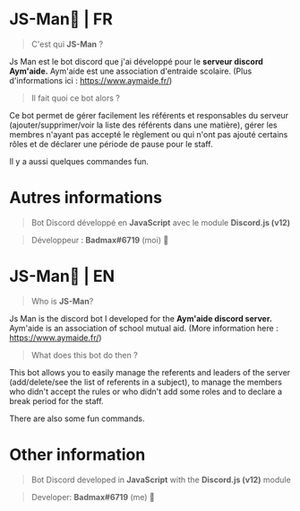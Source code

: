 # JS-Man🤖 | FR
>  C'est qui **JS-Man** ?

Js Man est le bot discord que j'ai développé pour le **serveur discord Aym'aide.** Aym'aide est une association d'entraide scolaire. (Plus d'informations ici : https://www.aymaide.fr/)

> Il fait quoi ce bot alors ?

Ce bot permet de gérer facilement les référents et responsables du serveur (ajouter/supprimer/voir la liste des référents dans une matière), gérer les membres n'ayant pas accepté le règlement ou qui n'ont pas ajouté certains rôles et de déclarer une période de pause pour le staff.

Il y a aussi quelques commandes fun.

# Autres informations

> Bot Discord développé en **JavaScript** avec le module **Discord.js (v12)**

> Développeur : **Badmax#6719** (moi) 👋



# JS-Man🤖 | EN
> Who is **JS-Man**?

Js Man is the discord bot I developed for the **Aym'aide discord server.** Aym'aide is an association of school mutual aid. (More information here : https://www.aymaide.fr/)

> What does this bot do then ?

This bot allows you to easily manage the referents and leaders of the server (add/delete/see the list of referents in a subject), to manage the members who didn't accept the rules or who didn't add some roles and to declare a break period for the staff.

There are also some fun commands.

# Other information

> Bot Discord developed in **JavaScript** with the **Discord.js (v12)** module

> Developer: **Badmax#6719** (me) 👋